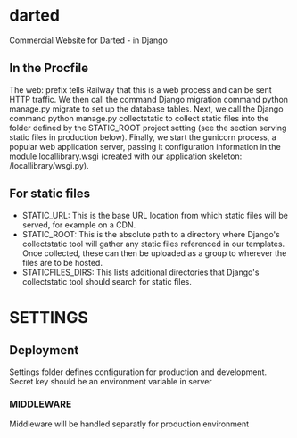 # darted
Commercial Website for Darted - in Django


## In the Procfile
The web: prefix tells Railway that this is a web process and can be sent HTTP traffic. We then call the command Django migration command python manage.py migrate to set up the database tables. Next, we call the Django command python manage.py collectstatic to collect static files into the folder defined by the STATIC_ROOT project setting (see the section serving static files in production below). Finally, we start the gunicorn process, a popular web application server, passing it configuration information in the module locallibrary.wsgi (created with our application skeleton: /locallibrary/wsgi.py).


## For static files
- STATIC_URL: This is the base URL location from which static files will be served, for example on a CDN.
- STATIC_ROOT: This is the absolute path to a directory where Django's collectstatic tool will gather any static files referenced in our templates. Once collected, these can then be uploaded as a group to wherever the files are to be hosted.
- STATICFILES_DIRS: This lists additional directories that Django's collectstatic tool should search for static files.


# SETTINGS
## Deployment
Settings folder defines configuration for production and development.
Secret key should be an environment variable in server

### MIDDLEWARE
Middleware will be handled separatly for production environment
